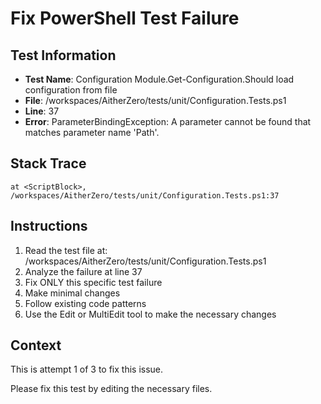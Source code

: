 # Fix PowerShell Test Failure

## Test Information
- **Test Name**: Configuration Module.Get-Configuration.Should load configuration from file
- **File**: /workspaces/AitherZero/tests/unit/Configuration.Tests.ps1
- **Line**: 37
- **Error**: ParameterBindingException: A parameter cannot be found that matches parameter name 'Path'.

## Stack Trace
```
at <ScriptBlock>, /workspaces/AitherZero/tests/unit/Configuration.Tests.ps1:37
```

## Instructions
1. Read the test file at: /workspaces/AitherZero/tests/unit/Configuration.Tests.ps1
2. Analyze the failure at line 37
3. Fix ONLY this specific test failure
4. Make minimal changes
5. Follow existing code patterns
6. Use the Edit or MultiEdit tool to make the necessary changes

## Context
This is attempt 1 of 3 to fix this issue.


Please fix this test by editing the necessary files.
